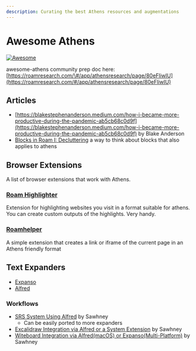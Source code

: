 ```yaml
---
description: Curating the best Athens resources and augmentations
---
```


# Awesome Athens

[![Awesome](https://awesome.re/badge-flat2.svg)](https://awesome.re)

awesome-athens community prep doc here: [https://roamresearch.com/\#/app/athensresearch/page/80eFliwIU](https://roamresearch.com/#/app/athensresearch/page/80eFliwIU)

## Articles

* [https://blakestephenanderson.medium.com/how-i-became-more-productive-during-the-pandemic-ab5cb68c0d9f](https://blakestephenanderson.medium.com/how-i-became-more-productive-during-the-pandemic-ab5cb68c0d9f) by Blake Anderson
* [Blocks in Roam I: Decluttering](https://costarichard.github.io/tools/roam/roam-blocks/) a way to think about blocks that also applies to athens

## Browser Extensions

A list of browser extensions that work with Athens.

### [Roam Highlighter](https://chrome.google.com/webstore/detail/roam-highlighter/hponfflfgcjikmehlcdcnpapicnljkkc/related?hl=en)

Extension for highlighting websites you visit in a format suitable for athens. You can create custom outputs of the highlights. Very handy.

### [Roamhelper](https://chrome.google.com/webstore/detail/roamhelper/bifjbefmihpccncjblbohkaehnofpepc/related)

A simple extension that creates a link or iframe of the current page in an Athens friendly format

## Text Expanders

* [Expanso](https://espanso.org/)
* [Alfred](https://www.alfredapp.com/)

### Workflows

* [SRS System Using Alfred](https://github.com/sawhney17/Athens-Research-SRS-System-With-Alfred) by Sawhney
  * Can be easily ported to more expanders
* [Excalidraw Integration via Alfred or a System Extension](https://github.com/sawhney17/athens-excalidraw) by Sawhney
* [Witeboard Integration via Alfred(macOS) or Expanso(Multi-Platform)](https://github.com/sawhney17/athens-witeboard) by Sawhney

